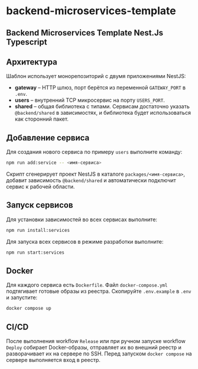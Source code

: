 # backend-microservices-template

## Backend Microservices Template Nest.Js Typescript

## Архитектура

Шаблон использует монорепозиторий с двумя приложениями NestJS:

- **gateway** – HTTP шлюз, порт берётся из переменной `GATEWAY_PORT` в `.env`.
- **users** – внутренний TCP микросервис на порту `USERS_PORT`.
- **shared** – общая библиотека с типами. Сервисам достаточно указать `@backend/shared` в зависимостях, и библиотека будет использоваться как сторонний пакет.

## Добавление сервиса

Для создания нового сервиса по примеру `users` выполните команду:

```bash
npm run add:service -- <имя-сервиса>
```

Скрипт сгенерирует проект NestJS в каталоге `packages/<имя-сервиса>`,
добавит зависимость `@backend/shared` и автоматически подключит сервис
к рабочей области.

## Запуск сервисов

Для установки зависимостей во всех сервисах выполните:

```bash
npm run install:services
```

Для запуска всех сервисов в режиме разработки выполните:

```bash
npm run start:services
```

## Docker

Для каждого сервиса есть `Dockerfile`. Файл `docker-compose.yml` подтягивает
готовые образы из реестра. Скопируйте `.env.example` в `.env` и запустите:

```bash
docker compose up
```

## CI/CD

После выполнения workflow `Release` или при ручном запуске workflow `Deploy`
собирает Docker-образы, отправляет их во внешний реестр и разворачивает
их на сервере по SSH. Перед запуском `docker compose` на сервере выполняется
вход в реестр.
